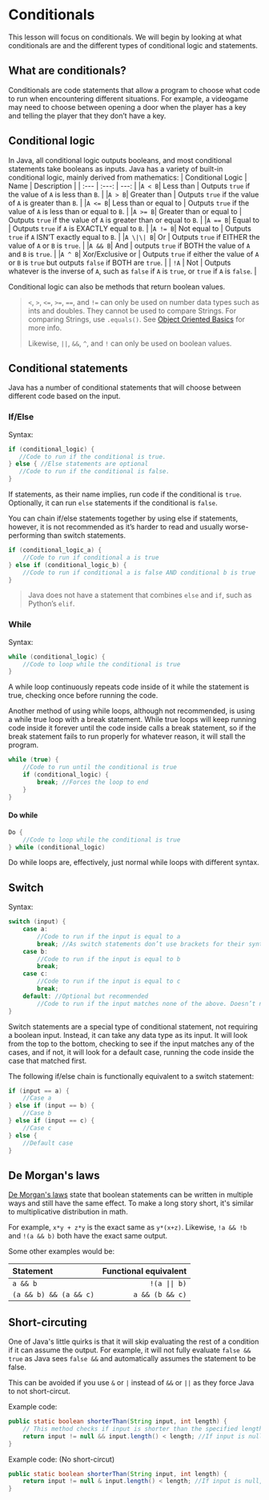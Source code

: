 # Conditionals

This lesson will focus on conditionals. We will begin by looking at what conditionals are and the different types of conditional logic and statements.

## What are conditionals?

Conditionals are code statements that allow a program to choose what code to run when encountering different situations. For example, a videogame may need to choose between opening a door when the player has a key and telling the player that they don’t have a key.

## Conditional logic

In Java, all conditional logic outputs booleans, and most conditional statements take booleans as inputs.
Java has a variety of built-in conditional logic, mainly derived from mathematics:
| Conditional Logic | Name | Description |
| :--- | :---: | ---: |
|`A < B`| Less than | Outputs `true` if the value of `A` is less than `B`. |
|`A > B`| Greater than | Outputs `true` if the value of `A` is greater than `B`. |
|`A <= B`| Less than or equal to | Outputs `true` if the value of `A` is less than or equal to `B`. |
|`A >= B`| Greater than or equal to | Outputs `true` if the value of `A` is greater than or equal to `B`. |
|`A == B`| Equal to | Outputs `true` if `A` is EXACTLY equal to `B`. |
|`A != B`| Not equal to | Outputs `true` if `A` ISN’T exactly equal to `B`. |
|`A \|\| B`| Or | Outputs `true` if EITHER the value of `A` or `B` is `true`. |
|`A && B`| And | outputs `true` if BOTH the value of `A` and `B` is `true`. |
|`A ^ B`| Xor/Exclusive or | Outputs `true` if either the value of `A` or `B` is `true` but outputs `false` if BOTH are `true`. |
|  `!A` | Not | Outputs whatever is the inverse of `A`, such as `false` if `A` is `true`, or `true` if `A` is `false`. |

Conditional logic can also be methods that return boolean values.

>`<`, `>`, `<=`, `>=`, `==`, and `!=` can only be used on number data types such as ints and doubles. They cannot be used to compare Strings. For comparing Strings, use `.equals()`. See [Object Oriented Basics](https://docs.iowacityrobotics.org/chapter-07-java-programming/07-lesson-object-oriented-basics.html) for more info.
>
>Likewise, `||`, `&&`, `^`, and `!` can only be used on boolean values.

## Conditional statements

Java has a number of conditional statements that will choose between different code based on the input.

### If/Else

Syntax:
```java
if (conditional_logic) {
   //Code to run if the conditional is true.
} else { //Else statements are optional
   //Code to run if the conditional is false.
}
```
If statements, as their name implies, run code if the conditional is `true`. Optionally, it can run `else` statements if the conditional is `false`.

You can chain if/else statements together by using else if statements, however, it is not recommended as it’s harder to read and usually worse-performing than switch statements.

```java
if (conditional_logic_a) {
    //Code to run if conditional a is true
} else if (conditional_logic_b) {
    //Code to run if conditional a is false AND conditional b is true
}
```

> Java does not have a statement that combines `else` and `if`, such as Python’s `elif`.

### While

Syntax:
```java
while (conditional_logic) {
    //Code to loop while the conditional is true
}
```
A while loop continuously repeats code inside of it while the statement is true, checking once before running the code.

Another method of using while loops, although not recommended, is using a while true loop with a break statement. While true loops will keep running code inside it forever until the code inside calls a break statement, so if the break statement fails to run properly for whatever reason, it will stall the program.
```java
while (true) {
    //Code to run until the conditional is true
    if (conditional_logic) {
        break; //Forces the loop to end
    }
}
```

#### Do while

```java
Do {
    //Code to loop while the conditional is true
} while (conditional_logic)
```
Do while loops are, effectively, just normal while loops with different syntax.

## Switch
Syntax:
```java
switch (input) {
    case a:
        //Code to run if the input is equal to a
        break; //As switch statements don’t use brackets for their syntax, break statements are needed to close a case.
    case b:
        //Code to run if the input is equal to b
        break;
    case c:
        //Code to run if the input is equal to c
        break;
    default: //Optional but recommended
        //Code to run if the input matches none of the above. Doesn’t need a break statement as it’s the last case.
}
```
Switch statements are a special type of conditional statement, not requiring a boolean input. Instead, it can take any data type as its input. It will look from the top to the bottom, checking to see if the input matches any of the cases, and if not, it will look for a default case, running the code inside the case that matched first.

The following if/else chain is functionally equivalent to a switch statement:

```java
if (input == a) {
    //Case a
} else if (input == b) {
    //Case b
} else if (input == c) {
    //Case c
} else {
    //Default case
}
```

## De Morgan's laws

[De Morgan's laws](https://en.wikipedia.org/wiki/De_Morgan's_laws) state that boolean statements can be written in multiple ways and still have the same effect. To make a long story short, it's similar to multiplicative distribution in math.

For example, `x*y + z*y` is the exact same as `y*(x+z)`. Likewise, `!a && !b` and `!(a && b)` both have the exact same output.

Some other examples would be:

| Statement | Functional equivalent |
| :--- | ---: |
| `a && b` | `!(a \|\| b)` |
| `(a && b) && (a && c)` | `a && (b && c)` |

## Short-circuting

One of Java's little quirks is that it will skip evaluating the rest of a condition if it can assume the output. For example, it will not fully evaluate ``false && true`` as Java sees ``false &&`` and automatically assumes the statement to be false.

This can be avoided if you use `&` or `|` instead of `&&` or `||` as they force Java to not short-circut.

Example code:
```java
public static boolean shorterThan(String input, int length) {
    // This method checks if input is shorter than the specified length, IE returns false if input == "apple" and length == 4.
    return input != null && input.length() < length; //If input is null, it will short-circut and return false, preventing input.length() from trying to find the length of a null value and throwing an error.
}
```
Example code: (No short-circut)
```java
public static boolean shorterThan(String input, int length) {
    return input != null & input.length() < length; //If input is null, a NullPointerException will be thrown as it was not short-circuted and input.length() ran on a null value. 
}
```
